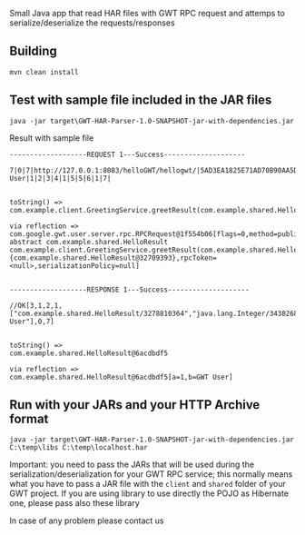 Small Java app that read HAR files with GWT RPC request and attemps to serialize/deserialize the requests/responses

## Building

```
mvn clean install
```

## Test with sample file included in the JAR files

```
java -jar target\GWT-HAR-Parser-1.0-SNAPSHOT-jar-with-dependencies.jar
```

Result with sample file

```
-------------------REQUEST 1---Success--------------------

7|0|7|http://127.0.0.1:8083/helloGWT/hellogwt/|5AD3EA1825E71AD70B90AA5DE4AD4A12|com.example.client.GreetingService|greetResult|com.example.shared.HelloResult/3278810364|java.lang.Integer/3438268394|GWT User|1|2|3|4|1|5|5|6|1|7|


toString() =>
com.example.client.GreetingService.greetResult(com.example.shared.HelloResult@32709393)

via reflection =>
com.google.gwt.user.server.rpc.RPCRequest@1f554b06[flags=0,method=public abstract com.example.shared.HelloResult com.example.client.GreetingService.greetResult(com.example.shared.HelloResult),parameters={com.example.shared.HelloResult@32709393},rpcToken=<null>,serializationPolicy=null]


-------------------RESPONSE 1---Success--------------------

//OK[3,1,2,1,["com.example.shared.HelloResult/3278810364","java.lang.Integer/3438268394","GWT User"],0,7]


toString() =>
com.example.shared.HelloResult@6acdbdf5

via reflection =>
com.example.shared.HelloResult@6acdbdf5[a=1,b=GWT User]

```

## Run with your JARs and your HTTP Archive format

```
java -jar target\GWT-HAR-Parser-1.0-SNAPSHOT-jar-with-dependencies.jar C:\temp\libs C:\temp\localhost.har
```
Important: you need to pass the JARs that will be used during the serialization/deserialization for your GWT RPC service; this 
normally means what you have to pass a JAR file with the `client` and `shared` folder of your GWT project. If you are using library 
to use directly the POJO as Hibernate one, please pass also these library

In case of any problem please contact us
